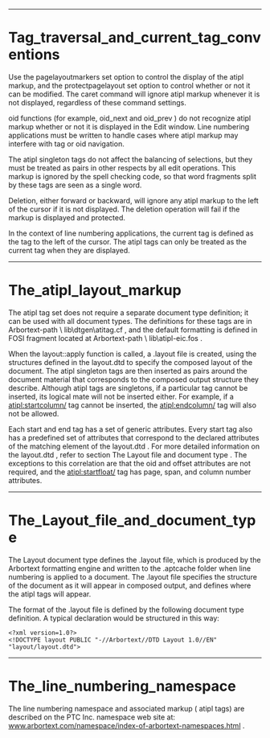 

---

# Tag_traversal_and_current_tag_conventions

Use the pagelayoutmarkers set option to control the display of the atipl markup, and the protectpagelayout set option to control whether or not it can be modified. The caret command will ignore atipl markup whenever it is not displayed, regardless of these command settings.

oid functions (for example, oid_next and oid_prev ) do not recognize atipl markup whether or not it is displayed in the Edit window. Line numbering applications must be written to handle cases where atipl markup may interfere with tag or oid navigation.

The atipl singleton tags do not affect the balancing of selections, but they must be treated as pairs in other respects by all edit operations. This markup is ignored by the spell checking code, so that word fragments split by these tags are seen as a single word.

Deletion, either forward or backward, will ignore any atipl markup to the left of the cursor if it is not displayed. The deletion operation will fail if the markup is displayed and protected.

In the context of line numbering applications, the current tag is defined as the tag to the left of the cursor. The atipl tags can only be treated as the current tag when they are displayed.



---

# The_atipl_layout_markup

The atipl tag set does not require a separate document type definition; it can be used with all document types. The definitions for these tags are in Arbortext-path \ lib\dtgen\atitag.cf , and the default formatting is defined in FOSI fragment located at Arbortext-path \ lib\atipl-eic.fos .

When the layout::apply function is called, a .layout file is created, using the structures defined in the layout.dtd to specify the composed layout of the document. The atipl singleton tags are then inserted as pairs around the document material that corresponds to the composed output structure they describe. Although atipl tags are singletons, if a particular tag cannot be inserted, its logical mate will not be inserted either. For example, if a <atipl:startcolumn/> tag cannot be inserted, the <atipl:endcolumn/> tag will also not be allowed.

Each start and end tag has a set of generic attributes. Every start tag also has a predefined set of attributes that correspond to the declared attributes of the matching element of the layout.dtd . For more detailed information on the layout.dtd , refer to section The Layout file and document type . The exceptions to this correlation are that the oid and offset attributes are not required, and the <atipl:startfloat/> tag has page, span, and column number attributes.



---

# The_Layout_file_and_document_type

The Layout document type defines the .layout file, which is produced by the Arbortext formatting engine and written to the .aptcache folder when line numbering is applied to a document. The .layout file specifies the structure of the document as it will appear in composed output, and defines where the atipl tags will appear.

The format of the .layout file is defined by the following document type definition. A typical declaration would be structured in this way:

```
<?xml version=1.0?>
<!DOCTYPE layout PUBLIC "-//Arbortext//DTD Layout 1.0//EN"
"layout/layout.dtd">
```



---

# The_line_numbering_namespace

The line numbering namespace and associated markup ( atipl tags) are described on the PTC Inc. namespace web site at: www.arbortext.com/namespace/index-of-arbortext-namespaces.html .